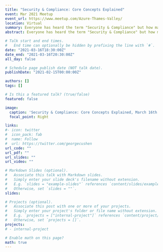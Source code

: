```yaml
---
title: "Security & Compliance: Core Concepts Explained"
event: Mar 2021 Meetup
event_url: https://www.meetup.com/Azure-Thames-Valley/
location: Virtual
summary: Everyone has heard the term "Security & Compliance" but how many of us understand what it actually means? In this session, Alan will explain the concepts by relating back to risks and scenarios to illustrate what they mean to you and your organisation.
abstract: Everyone has heard the term "Security & Compliance" but how many of us understand what it actually means? In this session, Alan will explain the concepts by relating back to risks and scenarios to illustrate what they mean to you and your organisation.

# Talk start and end times.
#   End time can optionally be hidden by prefixing the line with `#`.
date: "2021-03-16T18:30:00Z"
date_end: "2021-03-16T20:30:00Z"
all_day: false

# Schedule page publish date (NOT talk date).
publishDate: "2021-02-15T00:00:00Z"

authors: []
tags: []

# Is this a featured talk? (true/false)
featured: false

image:
  caption: 'Security & Compliance: Core Concepts Explained, March 16th 2021'
  focal_point: Right

links:
#- icon: twitter
#  icon_pack: fab
#  name: Follow
#  url: https://twitter.com/georgecushen
url_code: ""
url_pdf: ""
url_slides: ""
url_video: ""

# Markdown Slides (optional).
#   Associate this talk with Markdown slides.
#   Simply enter your slide deck's filename without extension.
#   E.g. `slides = "example-slides"` references `content/slides/example-slides.md`.
#   Otherwise, set `slides = ""`.
slides: 

# Projects (optional).
#   Associate this post with one or more of your projects.
#   Simply enter your project's folder or file name without extension.
#   E.g. `projects = ["internal-project"]` references `content/project/deep-learning/index.md`.
#   Otherwise, set `projects = []`.
projects:
# - internal-project

# Enable math on this page?
math: true
---
```

